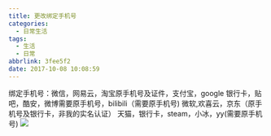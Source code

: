 ```yaml
---
title: 更改绑定手机号
categories:
  - 日常生活
tags:
  - 生活
  - 日常
abbrlink: 3fee5f2
date: 2017-10-08 10:08:59
---
```

绑定手机号：微信，网易云，淘宝原手机号及证件，支付宝，google
银行卡，贴吧，酷安，微博需要原手机号，bilibili（需要原手机号)<!--more-->
微软,欢喜云，京东（原手机号及银行卡，非我的实名认证）
天猫，银行卡，steam，小冰，yy(需要原手机号)
![](http://oxgldbgt4.bkt.clouddn.com/%E6%8D%95%E8%8E%B72.PNG)